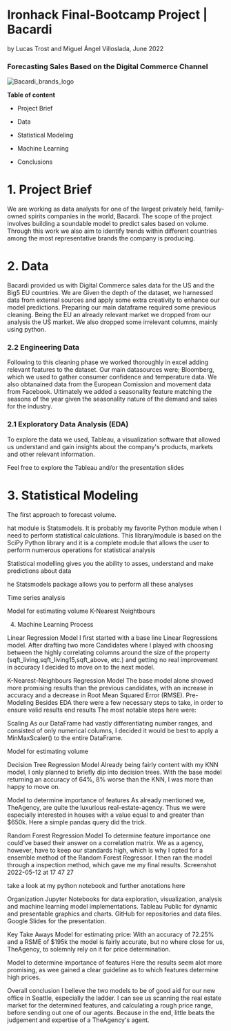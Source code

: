 # Ironhack Final-Bootcamp Project | Bacardi #

by Lucas Trost and Miguel Ángel Villoslada, June 2022

### Forecasting Sales Based on the Digital Commerce Channel ###
![Bacardi_brands_logo](https://user-images.githubusercontent.com/103429801/172137582-400a5c1e-e295-465b-8fe8-f9429792afdd.jpeg)

**Table of content**

  - Project Brief

  - Data
  
  - Statistical Modeling

  - Machine Learning

  - Conclusions


# 1. Project Brief

We are working as data analysts for one of the largest privately held, family-owned spirits companies in the world, Bacardi. The scope of the project involves building a soundable model to predict sales based on volume. Through this work we also aim to identify trends within different countries among the most representative brands the company is producing. 

# 2. Data

Bacardi provided us with Digital Commerce sales data for the US and the Big5 EU countries. We are 
Given the depth of the dataset, we harnessed data from external sources and apply some extra creativity to enhance our model predictions. Preparing our main dataframe required some previous cleaning. Being the EU an already relevant market we dropped from our analysis the US market. We also dropped some irrelevant columns, mainly using python.

  ### 2.2 Engineering Data

  Following to this cleaning phase we worked thoroughly in excel adding relevant features to the dataset. Our main datasources were; Bloomberg, which we used to gather consumer confidence and temperature data. We also obtanained data from the European Comission and movement data from Facebook. Ultimately we added a seasonality feature matching the seasons of the year given the seasonality nature of the demand and sales for the industry.   

  ### 2.1 Exploratory Data Analysis (EDA)

 To explore the data we used, Tableau, a visualization software that allowed us understand and gain insights about the company's products, markets and   other relevant information.

Feel free to explore the Tableau and/or the presentation slides


# 3. Statistical Modeling

The first approach to forecast volume.   

hat module is Statsmodels. It is probably my favorite Python module when I need to perform statistical calculations. This library/module is based on the SciPy Python library and it is a complete module that allows the user to perform numerous operations for statistical analysis

Statistical modelling gives you the ability to asses, understand and make predictions about data

he Statsmodels package allows you to perform all these analyses

Time series analysis

Model for estimating volume
K-Nearest Neightbours




4. Machine Learning Process

Linear Regression Model
I first started with a base line Linear Regressions model. After drafting two more Candidates where I played with choosing between the highly correlating columns around the size of the property (sqft_living,sqft_living15,sqft_above, etc.) and getting no real improvement in accuracy I decided to move on to the next model.

K-Nearest-Neighbours Regression Model
The base model alone showed more promising results than the previous candidates, with an increase in accuracy and a decrease in Root Mean Squared Error (RMSE).
Pre-Modeling
Besides EDA there were a few necessary steps to take, in order to ensure valid results end results The most notable steps here were:




Scaling
As our DataFrame had vastly differentiating number ranges, and consisted of only numerical columns, I decided it would be best to apply a MinMaxScaler() to the entire DataFrame.

Model for estimating volume

Decision Tree Regression Model
Already being fairly content with my KNN model, I only planned to briefly dip into decision trees. With the base model returning an accuracy of 64%, 8% worse than the KNN, I was more than happy to move on.

Model to determine importance of features
As already mentioned we, TheAgency, are quite the luxurious real-estate-agency. Thus we were especially interested in houses with a value equal to and greater than $650k. Here a simple pandas query did the trick.

Random Forest Regression Model
To determine feature importance one could've based their answer on a correlation matrix. We as a agency, however, have to keep our standards high, which is why I opted for a ensemble method of the Random Forest Regressor. I then ran the model through a inspection method, which gave me my final results. Screenshot 2022-05-12 at 17 47 27

take a look at my python notebook and further anotations here

  
Organization
Jupyter Notebooks for data exploration, visualization, analysis and machine learning model implementations.
Tableau Public for dynamic and presentable graphics and charts.
GitHub for repositories and data files.
Google Slides for the presentation.

Key Take Aways
Model for estimating price:
With an accuracy of 72.25% and a RSME of $195k the model is fairly accurate, but no where close for us, TheAgency, to solemnly rely on it for price determination.

Model to determine importance of features
Here the results seem alot more promising, as wee gained a clear guideline as to which features determine high prices.

Overall conclusion
I believe the two models to be of good aid for our new office in Seattle, especially the ladder. I can see us scanning the real estate market for the determined features, and calculating a rough price range, before sending out one of our agents. Because in the end, little beats the judgement and expertise of a TheAgency's agent.
